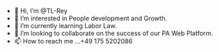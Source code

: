 - 👋 Hi, I’m @TL-Rey
- 👀 I’m interested in People development and Growth.
- 🌱 I’m currently learning Labor Law.
- 💞️ I’m looking to collaborate on the success of our PA Web Platform.
- 📫 How to reach me ...+49 175 5202086

<!---
TL-Rey/TL-Rey is a ✨ special ✨ repository because its `README.md` (this file) appears on your GitHub profile.
You can click the Preview link to take a look at your changes.
--->
